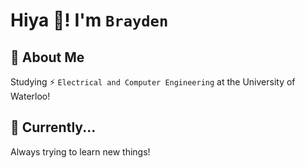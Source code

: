 # Hiya 👋! I'm `Brayden`

## 📖 About Me  
Studying ⚡ `Electrical and Computer Engineering` at the University of Waterloo!

## 🌱 Currently...  
Always trying to learn new things!